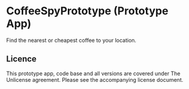 # CoffeeSpyPrototype (Prototype App)
Find the nearest or cheapest coffee to your location.

## Licence
This prototype app, code base and all versions are covered under The Unlicense agreement.
Please see the accompanying license document.

